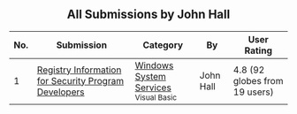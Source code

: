 ﻿<div align="center">

## All Submissions by John Hall

</div>

No.  | Submission | Category | By   | User Rating
---- | ---------- | -------- | ---- | -----------
1 | [Registry Information for Security Program Developers<br />](https://github.com/Planet-Source-Code/john-hall-registry-information-for-security-program-developers__1-8686) | [Windows System Services<br /><sup>Visual Basic</sup>](../ByCategory/windows-system-services__1-35.md) | John Hall | 4.8 (92 globes from 19 users)
